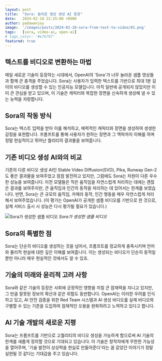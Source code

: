 ```yaml
---
layout: post
title:  "Sora: 놀라운 영상 생성 AI 등장"
date:   2024-02-18 22:25:00 +0900
author: padawanjoy
image:  '/images/posts/2024-02-18-sora-from-text-to-video/01.png'
tags:   [sora, video-ai, open-ai]
# tags_color: '#e76797'
featured: true
---
```

## 텍스트를 비디오로 변환하는 마법

매일 새로운 기술이 등장하는 시대에서, OpenAI의 'Sora'가 너무 놀라온 샘플 영상들과 함께 큰 충격을 주었습니다. Sora는 사용자가 입력한 텍스트를 기반으로 최대 1분 길이의 비디오를 생성할 수 있는 인공지능 모델입니다. 아직 일반에 공개되지 않았지만 이미 큰 관심을 받고 있으며, 이 기술은 캐릭터와 복잡한 장면을 신속하게 생성해 낼 수 있는 능력을 자랑합니다.

## Sora의 작동 방식

Sora는 텍스트 입력을 받아 이를 해석하고, 매력적인 캐릭터와 장면을 생성하여 생생한 감정을 표현합니다. 프롬프트를 통해 사용자가 원하는 장면과 그 맥락까지 이해를 하며 정말 현실적이고 뛰어난 퀄리티의 결과물을 보여줍니다.

## 기존 비디오 생성 AI와의 비교

기존의 다른 비디오 생성 AI인 Stable Video Diffusion(SVD), Pika, Runway Gen-2도 좋은 결과물을 보여주었고 점점 발전하고 있지만, 그럼에도 Sora는 차원이 다른 우수한 성능을 보여줍니다. 이전 모델들은 작은 움직임을 자연스럽게 처리하는 데에는 괜찮은 결과를 보여주지만, 큰 움직임과 인간의 동작을 처리하는 데 있어서는 한계를 보였습니다. 반면, Sora는 큰 규모의 움직임, 카메라 동작, 인간 행동을 매우 자연스럽게 처리해서 보여주었습니다. (이 평가는 OpenAI가 공개한 샘플 비디오를 기반으로 한 것으로, 실제 서비스 출시 시 성능은 다시 평가될 필요가 있습니다.)

![Sora가 생성한 샘플 비디오]({{site.baseurl}}/images/posts/2024-02-18-sora-from-text-to-video/02.gif)
*Sora가 생성한 샘플 비디오*

## Sora의 특별한 점

Sora는 단순히 비디오를 생성하는 것을 넘어서, 프롬프트를 정교하게 충족시키며 언어와 물리적 현실에 대한 깊은 이해를 보여줍니다. 이는 생성되는 비디오가 단순히 동적일 뿐만 아니라 매우 현실적인 것에서도 알 수 있죠.

## 기술의 미래와 윤리적 고려 사항

Sora와 같은 기술의 등장은 사회에 긍정적인 영향을 끼칠 큰 잠재력을 지니고 있지만, 그 만큼 잘못된 정보의 확산과 같은 위험도 동반합니다. OpenAI는 이러한 우려를 인식하고 있고, AI 안전 검증을 위한 Red Team 시스템과 AI 생성 비디오를 실제 비디오와 구별할 수 있는 기준을 도입하여 잠재적인 오용을 완화하려고 노력하고 있다고 합니다.

## AI 기술 개발의 새로운 지평

Sora는 프롬프트를 기반으로 고퀄리티의 비디오 생성을 가능하게 함으로써 AI 기술의 한계를 새롭게 정의할 것으로 기대되고 있습니다. 이 기술은 창작자에게 무한한 가능성을 열어주며, '기술 발전이 상상력을 현실로 만들어준다'라는 꿈 같았던 이야기가 정말 실현될 것 같다는 기대감을 주고 있습니다. 